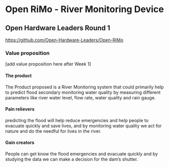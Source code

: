 # Open RiMo - River Monitoring Device

## Open Hardware Leaders Round 1
https://github.com/Open-Hardware-Leaders/Open-RiMo

### Value proposition
[add value proposition here after Week 1]

#### The product

The Product proposed is a River Monitoring system that could primarily help to predict flood secondary monitoring water quality by measuring different parameters like river water level, flow rate, water quality and rain gauge.

#### Pain relievers

predicting the flood will help reduce emergencies and help people to evacuate quickly and save lives, and by monitoring water quality we act for nature and do the needful for lives in the river.  

#### Gain creators

People can get know the flood emergencies and evacuate quickly and by studying the data we can make a decision for the dam’s shutter.  
